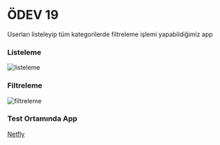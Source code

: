 # ÖDEV 19
Userları listeleyip tüm kategorilerde filtreleme işlemi yapabildiğimiz app

### Listeleme
![listeleme](./list.png)

### Filtreleme
![filtreleme](./filter.png)

### Test Ortamında App
[Netfly](https://65f0485b908b3c00774a4c29--classy-pothos-a5756c.netlify.app/)
